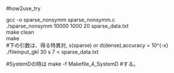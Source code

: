 #how2use_try  

gcc -o sparse_nonsymm sparse_nonsymm.c  
./sparse_nonsymm 10000 1000 20 sparse_data.txt  
make clean  
make  
\#下の引数は、得る特異対, s(sparse) or d(dense),accuracy = 10^(-x)  
./fileinput_gkl 30 s 7 < sparse_data.txt

\#SystemDの時は
make -f Makefile_4_SystemD
\#する。
